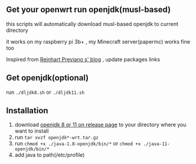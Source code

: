 ## Get your openwrt run openjdk(musl-based)

this scripts will automatically download musl-based openjdk to current directory 

it works on my raspberry pi 3b+ , my Minecraft server(papermc)  works fine too

Inspired from [Reinhart Previano s' blog](https://dev.to/reinhart1010/apparently-yes-you-can-install-openjdk-java-jre-and-yacy-on-openwrt-1e33) , update packages links

## Get  openjdk(optional)

run `./dljdk8.sh` or `./dljdk11.sh`

## Installation

1. download [openjdk 8 or 11 on release page](https://github.com/josedelinux/openwrt-jdk/releases/) to your directory where you want to install 
2. run `tar xvzf openjdk*-wrt.tar.gz`
3. run `chmod +x ./java-1.8-openjdk/bin/*` or `chmod +x ./java-11-openjdk/bin/*`
4. add java to path(/etc/profile)
